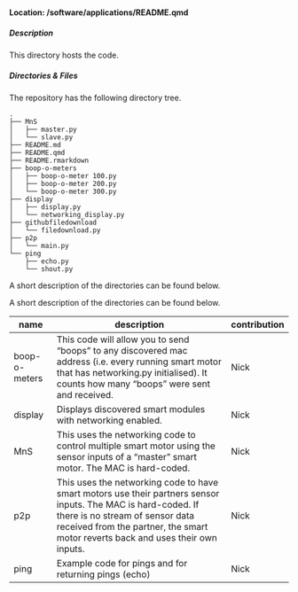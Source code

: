 

# 

#### Location: /software/applications/README.qmd

##### Description

This directory hosts the code.

##### Directories & Files

The repository has the following directory tree.

    .
    ├── MnS
    │   ├── master.py
    │   └── slave.py
    ├── README.md
    ├── README.qmd
    ├── README.rmarkdown
    ├── boop-o-meters
    │   ├── boop-o-meter 100.py
    │   ├── boop-o-meter 200.py
    │   └── boop-o-meter 300.py
    ├── display
    │   ├── display.py
    │   └── networking_display.py
    ├── githubfiledownload
    │   └── filedownload.py
    ├── p2p
    │   └── main.py
    └── ping
        ├── echo.py
        └── shout.py

A short description of the directories can be found below.

A short description of the directories can be found below.

| name | description | contribution |
|----|----|----|
| boop-o-meters | This code will allow you to send “boops” to any discovered mac address (i.e. every running smart motor that has networking.py initialised). It counts how many “boops” were sent and received. | Nick |
| display | Displays discovered smart modules with networking enabled. | Nick |
| MnS | This uses the networking code to control multiple smart motor using the sensor inputs of a “master” smart motor. The MAC is hard-coded. | Nick |
| p2p | This uses the networking code to have smart motors use their partners sensor inputs. The MAC is hard-coded. If there is no stream of sensor data received from the partner, the smart motor reverts back and uses their own inputs. | Nick |
| ping | Example code for pings and for returning pings (echo) | Nick |
